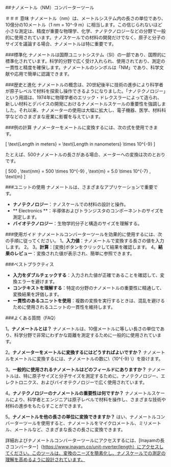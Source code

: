 ##ナノメートル（NM）コンバーターツール

＃＃＃ 意味
ナノメートル（nm）は、メートルシステム内の長さの単位であり、10億分の10メートル（1 nm = 10^-9 m）に相当します。この信じられないほど小さな測定は、精度が重要な物理学、化学、ナノテクノロジーなどの分野で一般的に使用されています。ナノスケールでの材料の開発だけでなく、原子と分子のサイズを議論する場合、ナノメートルは特に重要です。

###標準化
ナノメートルは国際ユニットシステム（SI）の一部であり、国際的に標準化されています。科学的分野で広く受け入れられ、使用されており、測定の一貫性と精度を確保します。ナノメートルのシンボルは「NM」であり、科学文献や応用で簡単に認識できます。

###歴史と進化
ナノメートルの概念は、20世紀後半に技術の進歩により科学者が原子レベルで材料を探索し操作できるようになりました。「ナノテクノロジー」という用語は、1974年に物理学者のエリック・ドレクスラーによって造られ、新しい材料とデバイスの開発におけるナノメートルスケールの重要性を強調しました。それ以来、ナノメーターの使用は大幅に拡大し、電子機器、医学、材料科学などのさまざまな産業に影響を与えています。

###例の計算
ナノメーターをメートルに変換するには、次の式を使用できます。

\[ \text{Length in meters} = \text{Length in nanometers} \times 10^{-9} \]

たとえば、500ナノメートルの長さがある場合、メーターへの変換は次のとおりです。

\[ 500 \, \text{nm} = 500 \times 10^{-9} \, \text{m} = 5.0 \times 10^{-7} \, \text{m} \]

###ユニットの使用
ナノメートルは、さまざまなアプリケーションで重要です。
-  **ナノテクノロジー**：ナノスケールでの材料の設計と操作。
-  ** Electronics **：半導体およびトランジスタのコンポーネントのサイズを測定します。
-  **バイオテクノロジー**：生物学的分子と構造のサイズを理解する。

###使用ガイド
ナノメートルコンバーターツールを効果的に使用するには、次の手順に従ってください。
1。**入力値**：ナノメートルで変換する長さの値を入力します。
2。
3。**計算**：[変換]ボタンをクリックして結果を確認します。
4。**結果のレビュー**：変換された値が表示され、簡単に参照できます。

###ベストプラクティス
-  **入力をダブルチェックする**：入力された値が正確であることを確認して、変換エラーを避けます。
-  **コンテキストを理解する**：特定の分野のナノメートルの重要性に精通して、変換結果を評価します。
-  **一貫性のあるユニットを使用**：複数の変換を実行するときは、混乱を避けるために使用されるユニットの一貫性を維持します。

###よくある質問（FAQ）

1。**ナノメートルとは？**
ナノメートルは、10億メートルに等しい長さの単位であり、科学分野で非常にわずかな距離を測定するために一般的に使用されています。

2。**ナノメーターをメートルに変換するにはどうすればよいですか？**
ナノメートルをメートルに変換するには、ナノメートルの数に\（10^{-9} \）を掛けます。

3。**一般的に使用されるナノメートルはどのフィールドにありますか？**
ナノメートルは、特に原子サイズと分子サイズを測定するために、ナノテクノロジー、エレクトロニクス、およびバイオテクノロジーで広く使用されています。

4。**ナノテクノロジーのナノメートルの重要性は何ですか？**
ナノメートルスケールにより、科学者とエンジニアは原子レベルで材料を操作し、さまざまな技術や材料の進歩をもたらすことができます。

5。**ナノメートルを他の長さの単位に変換できますか？**
はい、ナノメートルコンバーターツールを使用すると、ナノメートルをマイクロメートル、ミリメートル、メートルなど、さまざまな長さの長さに変換できます。

詳細およびナノメートルコンバーターツールにアクセスするには、[Inayamの長さコンバーター]（https://www.inayam.co/unit-nverter/length）にアクセスしてください。このツールは、変換のニーズを簡素化し、ナノスケールでの測定の理解を高めるように設計されています。